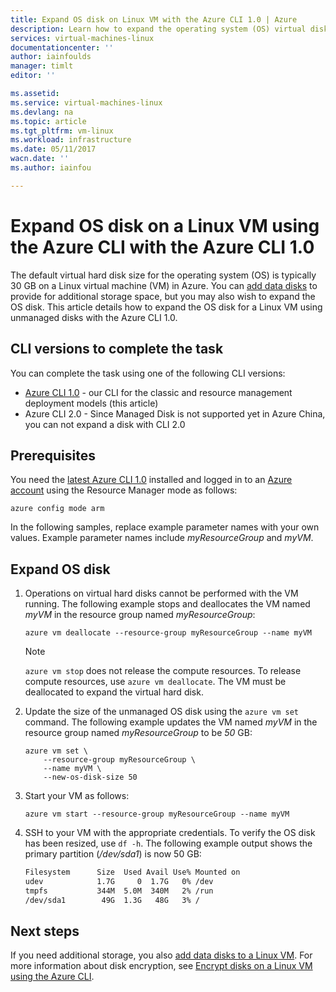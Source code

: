 ```yaml
---
title: Expand OS disk on Linux VM with the Azure CLI 1.0 | Azure
description: Learn how to expand the operating system (OS) virtual disk on a Linux VM using the Azure CLI 1.0 and the Resource Manager deployment model
services: virtual-machines-linux
documentationcenter: ''
author: iainfoulds
manager: timlt
editor: ''

ms.assetid:
ms.service: virtual-machines-linux
ms.devlang: na
ms.topic: article
ms.tgt_pltfrm: vm-linux
ms.workload: infrastructure
ms.date: 05/11/2017
wacn.date: ''
ms.author: iainfou

---
```


# Expand OS disk on a Linux VM using the Azure CLI with the Azure CLI 1.0
The default virtual hard disk size for the operating system (OS) is typically 30 GB on a Linux virtual machine (VM) in Azure. You can [add data disks](add-disk.md) to provide for additional storage space, but you may also wish to expand the OS disk. This article details how to expand the OS disk for a Linux VM using unmanaged disks with the Azure CLI 1.0.

## CLI versions to complete the task
You can complete the task using one of the following CLI versions:

- [Azure CLI 1.0](#prerequisites) - our CLI for the classic and resource management deployment models (this article)
- Azure CLI 2.0 - Since Managed Disk is not supported yet in Azure China, you can not expand a disk with CLI 2.0

## Prerequisites
You need the [latest Azure CLI 1.0](../../cli-install-nodejs.md) installed and logged in to an [Azure account](https://www.azure.cn/pricing/1rmb-trial/) using the Resource Manager mode as follows:

```azurecli
azure config mode arm
```

In the following samples, replace example parameter names with your own values. Example parameter names include *myResourceGroup* and *myVM*.

## Expand OS disk

1. Operations on virtual hard disks cannot be performed with the VM running. The following example stops and deallocates the VM named *myVM* in the resource group named *myResourceGroup*:

    ```azurecli
    azure vm deallocate --resource-group myResourceGroup --name myVM
    ```

    > [!NOTE]
    > `azure vm stop` does not release the compute resources. To release compute resources, use `azure vm deallocate`. The VM must be deallocated to expand the virtual hard disk.

2. Update the size of the unmanaged OS disk using the `azure vm set` command. The following example updates the VM named *myVM* in the resource group named *myResourceGroup* to be *50* GB:

    ```azurecli
    azure vm set \
        --resource-group myResourceGroup \
        --name myVM \
        --new-os-disk-size 50
    ```

3. Start your VM as follows:

    ```azurecli
    azure vm start --resource-group myResourceGroup --name myVM
    ```

4. SSH to your VM with the appropriate credentials. To verify the OS disk has been resized, use `df -h`. The following example output shows the primary partition (*/dev/sda1*) is now 50 GB:

    ```bash
    Filesystem      Size  Used Avail Use% Mounted on
    udev            1.7G     0  1.7G   0% /dev
    tmpfs           344M  5.0M  340M   2% /run
    /dev/sda1        49G  1.3G   48G   3% /
    ```

## Next steps
If you need additional storage, you also [add data disks to a Linux VM](add-disk.md). For more information about disk encryption, see [Encrypt disks on a Linux VM using the Azure CLI](encrypt-disks.md).
